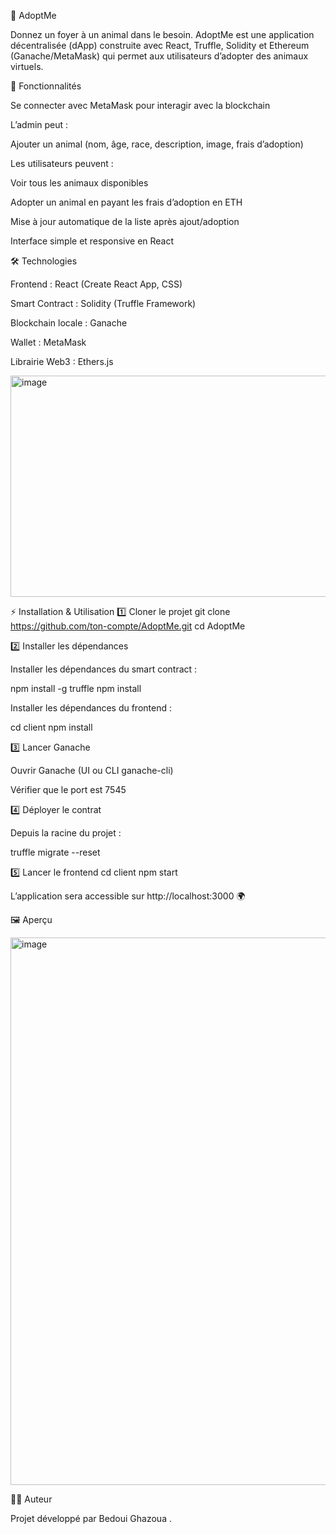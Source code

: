🐾 AdoptMe

Donnez un foyer à un animal dans le besoin.
AdoptMe est une application décentralisée (dApp) construite avec React, Truffle, Solidity et Ethereum (Ganache/MetaMask) qui permet aux utilisateurs d’adopter des animaux virtuels.

🚀 Fonctionnalités

Se connecter avec MetaMask pour interagir avec la blockchain

L’admin peut :

Ajouter un animal (nom, âge, race, description, image, frais d’adoption)

Les utilisateurs peuvent :

Voir tous les animaux disponibles

Adopter un animal en payant les frais d’adoption en ETH

Mise à jour automatique de la liste après ajout/adoption

Interface simple et responsive en React

🛠️ Technologies

Frontend : React (Create React App, CSS)

Smart Contract : Solidity (Truffle Framework)

Blockchain locale : Ganache

Wallet : MetaMask

Librairie Web3 : Ethers.js

<img width="521" height="354" alt="image" src="https://github.com/user-attachments/assets/2bdfc941-4745-4f19-ace0-f62462e4f344" />

⚡ Installation & Utilisation
1️⃣ Cloner le projet
git clone https://github.com/ton-compte/AdoptMe.git
cd AdoptMe

2️⃣ Installer les dépendances

Installer les dépendances du smart contract :

npm install -g truffle
npm install


Installer les dépendances du frontend :

cd client
npm install

3️⃣ Lancer Ganache

Ouvrir Ganache (UI ou CLI ganache-cli)

Vérifier que le port est 7545

4️⃣ Déployer le contrat

Depuis la racine du projet :

truffle migrate --reset

5️⃣ Lancer le frontend
cd client
npm start


L’application sera accessible sur http://localhost:3000
 🌍

🖼️ Aperçu


<img width="1369" height="876" alt="image" src="https://github.com/user-attachments/assets/d6134672-2375-4757-892c-9ec6cddc909e" />


👨‍💻 Auteur

Projet développé par Bedoui Ghazoua .
